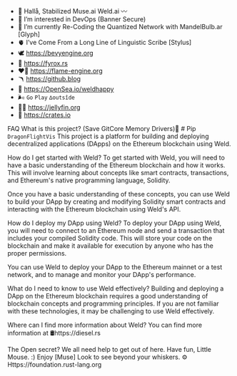 - 🌊 Hallå, Stabilized Muse.ai Weld.ai 〰️ 
- 🍢 I’m interested in DevOps (Banner Secure)
- 🍃 I’m currently Re-Coding the Quantized Network with MandelBulb.ar [Glyph]
- 🫀 I’ve Come From a Long Line of Linguistic Scribe [Stylus]
- 🕊️ https://bevyengine.org
- 🦊 https://fyrox.rs 
- ❤️‍🔥 https://flame-engine.org
- 🪃 https://github.blog
- 🐝 https://OpenSea.io/weldhappy
- 🌬️ `Go` `Play` `∆outsîde` 
- 🧜‍♂️ https://jellyfin.org
- 🎁 https://crates.io
<!---
Weldhappy/Weldhappy is a ✨ special ✨ repository because its `README.md` (this file) appears on your GitHub profile.
You can click the Preview link to take a look at your changes.
--->
FAQ
What is this project? (Save GitCore Memory Drivers)📐 # Pip `DragonFlightVis`
This project is a platform for building and deploying decentralized applications (DApps) on the Ethereum blockchain using Weld.

How do I get started with Weld?
To get started with Weld, you will need to have a basic understanding of the Ethereum blockchain and how it works. This will involve learning about concepts like smart contracts, transactions, and Ethereum's native programming language, Solidity.

Once you have a basic understanding of these concepts, you can use Weld to build your DApp by creating and modifying Solidity smart contracts and interacting with the Ethereum blockchain using Weld's API.

How do I deploy my DApp using Weld?
To deploy your DApp using Weld, you will need to connect to an Ethereum node and send a transaction that includes your compiled Solidity code. This will store your code on the blockchain and make it available for execution by anyone who has the proper permissions.

You can use Weld to deploy your DApp to the Ethereum mainnet or a test network, and to manage and monitor your DApp's performance.

What do I need to know to use Weld effectively?
Building and deploying a DApp on the Ethereum blockchain requires a good understanding of blockchain concepts and programming principles. If you are not familiar with these technologies, it may be challenging to use Weld effectively.

Where can I find more information about Weld?
You can find more information at 🛢️https://diesel.rs

The Open secret? We all need help to get out of here. Have fun, Little Mouse. :) Enjoy [Muse]
Look to see beyond your whiskers. ⚙️ Https://foundation.rust-lang.org
